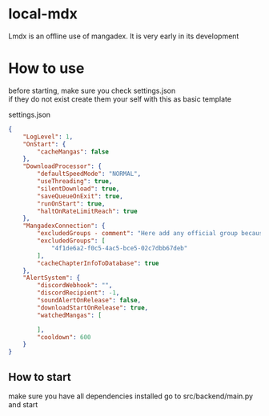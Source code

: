 # local-mdx

Lmdx is an offline use of mangadex. It is very early in its development

# How to use

before starting, make sure you check settings.json  
if they do not exist create them your self with this as basic template  

settings.json
```json
{
    "LogLevel": 1,
    "OnStart": {
        "cacheMangas": false
    },
    "DownloadProcessor": {
        "defaultSpeedMode": "NORMAL",
        "useThreading": true,
        "silentDownload": true,
        "saveQueueOnExit": true,
        "runOnStart": true,
        "haltOnRateLimitReach": true
    },
    "MangadexConnection": {
        "excludedGroups - comment": "Here add any official group because if MangadexConnection comes across official publication it most likely redirects to different website so the connection will fail",
        "excludedGroups": [
            "4f1de6a2-f0c5-4ac5-bce5-02c7dbb67deb"
        ],
        "cacheChapterInfoToDatabase": true
    },
    "AlertSystem": {
        "discordWebhook": "",
        "discordRecipient": -1,
        "soundAlertOnRelease": false,
        "downloadStartOnRelease": true,
        "watchedMangas": [

        ],
        "cooldown": 600
    }
}
```

## How to start

make sure you have all dependencies installed  go to src/backend/main.py and start